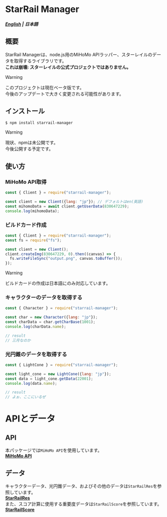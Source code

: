 # StarRail Manager

##### [English](../../README.md) | 日本語

## 概要
StarRail Managerは、node.js用のMiHoMo APIラッパー、スターレイルのデータを取得するライブラリです。\
**これは崩壊: スターレイルの公式プロジェクトではありません。**

> [!WARNING]
> このプロジェクトは現在ベータ版です。\
> 今後のアップデートで大きく変更される可能性があります。

## インストール

```
$ npm install starrail-manager
```
> [!WARNING]
> 現状、npmは未公開です。\
> 今後公開する予定です。


## 使い方
### MiHoMo API取得
```js
const { Client } = require("starrail-manager");

const client = new Client({lang: "jp"}); // デフォルトはen(英語)
const mihomoData = await client.getUserData(830647229);
console.log(mihomoData);
```

### ビルドカード作成
```js
const { Client } = require("starrail-manager");
const fs = require("fs");

const client = new Client();
client.createImg(830647229, 0).then((canvas) => {
  fs.writeFileSync("output.png", canvas.toBuffer());
});
```

> [!WARNING]
> ビルドカードの作成は日本語にのみ対応しています。

### キャラクターのデータを取得する
```js
const { Character } = require("starrail-manager");

const char = new Character({lang: "jp"});
const charData = char.getCharBase(1001);
console.log(charData.name);

// result
// 三月なのか
```

### 光円錐のデータを取得する
```js
const { LightCone } = require("starrail-manager");

const light_cone = new LightCone({lang: "jp"});
const data = light_cone.getData(22001);
console.log(data.name);

// result
// よぉ、ここにいるぜ
```

# APIとデータ
## API
本パッケージでは`MiHoMo API`を使用しています。\
**[MiHoMo API](https://march7th.xyz/en/)**

## データ
キャラクターデータ、光円錐データ、およびその他のデータは`StarRailRes`を参照しています。\
**[StarRailRes](https://github.com/Mar-7th/StarRailRes)**\
また、スコア計算に使用する重要度データは`StarRailScore`を参照しています。\
**[StarRailScore](https://github.com/Mar-7th/StarRailScore)**
